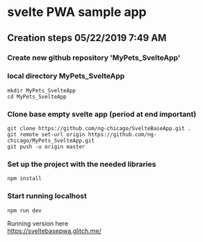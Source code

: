 # svelte PWA sample app

## Creation steps 05/22/2019 7:49 AM

### Create new github repository 'MyPets_SvelteApp'

### local directory MyPets_SvelteApp
    mkdir MyPets_SvelteApp
    cd MyPets_SvelteApp

### Clone base empty svelte app (period at end important)
    git clone https://github.com/ng-chicago/SvelteBaseApp.git .
    git remote set-url origin https://github.com/ng-chicago/MyPets_SvelteApp.git
    git push -u origin master

### Set up the project with the needed libraries
    npm install

### Start running localhost
    npm run dev


Running version here  
https://sveltebasepwa.glitch.me/
